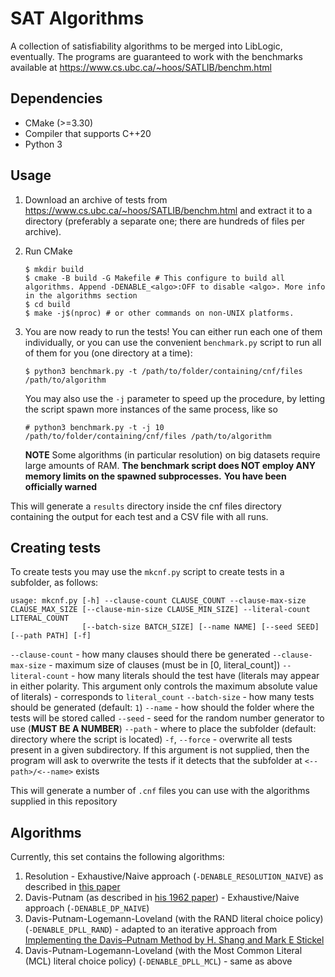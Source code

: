# SAT Algorithms
A collection of satisfiability algorithms to be merged into LibLogic, eventually.
The programs are guaranteed to work with the benchmarks available at https://www.cs.ubc.ca/~hoos/SATLIB/benchm.html


## Dependencies
- CMake (>=3.30)
- Compiler that supports C++20
- Python 3

  
## Usage
1. Download an archive of tests from https://www.cs.ubc.ca/~hoos/SATLIB/benchm.html and extract it to a directory (preferably a separate one; there are hundreds of files per archive).
2. Run CMake
   ```
   $ mkdir build
   $ cmake -B build -G Makefile # This configure to build all algorithms. Append -DENABLE_<algo>:OFF to disable <algo>. More info in the algorithms section
   $ cd build
   $ make -j$(nproc) # or other commands on non-UNIX platforms.
   ```
3. You are now ready to run the tests! You can either run each one of them individually, or you can use the convenient `benchmark.py` script to run all of them for you (one directory at a time):
   ```
   $ python3 benchmark.py -t /path/to/folder/containing/cnf/files /path/to/algorithm
   ```

   You may also use the ``-j`` parameter to speed up the procedure, by letting the script spawn more instances of the same process, like so
   ```
   # python3 benchmark.py -t -j 10 /path/to/folder/containing/cnf/files /path/to/algorithm
   ```

    **NOTE** Some algorithms (in particular resolution) on big datasets require large amounts of RAM. **The benchmark script does NOT employ ANY memory limits on the spawned subprocesses.**
   **You have been officially warned**

This will generate a ``results`` directory inside the cnf files directory containing the output for each test and a CSV file with all runs.


## Creating tests

To create tests you may use the `mkcnf.py` script to create tests in a subfolder, as follows:
```
usage: mkcnf.py [-h] --clause-count CLAUSE_COUNT --clause-max-size CLAUSE_MAX_SIZE [--clause-min-size CLAUSE_MIN_SIZE] --literal-count LITERAL_COUNT
                [--batch-size BATCH_SIZE] [--name NAME] [--seed SEED] [--path PATH] [-f]
```

`--clause-count` - how many clauses should there be generated
`--clause-max-size` - maximum size of clauses (must be in \[0, literal_count\])
`--literal-count` - how many literals should the test have (literals may appear in either polarity. This argument only controls the maximum absolute value of literals) - corresponds to `literal_count`
`--batch-size` - how many tests should be generated (default: `1`)
`--name` - how should the folder where the tests will be stored called
`--seed` - seed for the random number generator to use (**MUST BE A NUMBER**)
`--path` - where to place the subfolder (default: directory where the script is located)
`-f`,  `--force` - overwrite all tests present in a given subdirectory. If this argument is not supplied, then the program will ask to overwrite the tests if it detects that the subfolder at `<--path>/<--name>` exists

This will generate a number of `.cnf` files you can use with the algorithms supplied in this repository

## Algorithms 
Currently, this set contains the following algorithms:

1. Resolution - Exhaustive/Naive approach (``-DENABLE_RESOLUTION_NAIVE``) as described in [this paper](https://dl.acm.org/doi/abs/10.1145/321033.321034)
2. Davis-Putnam (as described in [his 1962 paper](https://dl.acm.org/doi/abs/10.1145/321033.321034)) - Exhaustive/Naive approach (``-DENABLE_DP_NAIVE``)
3. Davis-Putnam-Logemann-Loveland (with the RAND literal choice policy) (``-DENABLE_DPLL_RAND``) - adapted to an iterative approach from [Implementing the Davis–Putnam Method by H. Shang and Mark E Stickel](https://www.math.ucdavis.edu/~deloera/TEACHING/MATH165/davisputnam.pdf)
4. Davis-Putnam-Logemann-Loveland (with the Most Common Literal (MCL) literal choice policy) (``-DENABLE_DPLL_MCL``) - same as above
